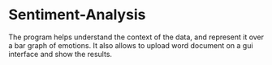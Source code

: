 # Sentiment-Analysis
The program helps understand the context of the data, and represent it over a bar graph of emotions. It also allows to upload word document on a gui interface and show the results.
